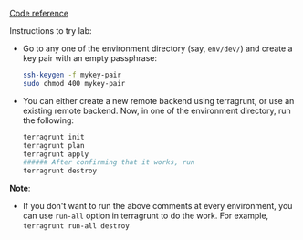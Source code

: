 [Code reference](https://github.com/samgabrail/env0-terragrunt)

Instructions to try lab:

- Go to any one of the environment directory (say, `env/dev/`) and create a key pair with an empty passphrase:

    ```bash
    ssh-keygen -f mykey-pair
    sudo chmod 400 mykey-pair
    ```

- You can either create a new remote backend using terragrunt, or use an existing remote backend. Now, in one of the environment directory, run the following:

    ```bash
    terragrunt init
    terragrunt plan
    terragrunt apply
    ###### After confirming that it works, run
    terragrunt destroy
    ```
**Note**:
- If you don't want to run the above comments at every environment, you can use `run-all` option in terragrunt to do the work. For example, `terragrunt run-all destroy`